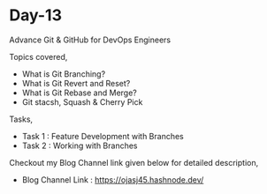
# Day-13

Advance Git & GitHub for DevOps Engineers

Topics covered,
- What is Git Branching?
- What is Git Revert and Reset?
- What is Git Rebase and Merge?
- Git stacsh, Squash & Cherry Pick

Tasks,

- Task 1 : Feature Development with Branches
- Task 2 : Working with Branches

Checkout my Blog Channel link given below for detailed description,

- Blog Channel Link : https://ojasj45.hashnode.dev/